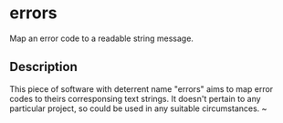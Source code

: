 # errors
Map an error code to a readable string message.

## Description
This piece of software with deterrent name "errors" aims to
map error codes to theirs corresponsing text strings.
It doesn't pertain to any particular project, so could be
used in any suitable circumstances.
~                                   

